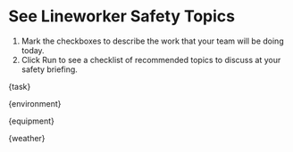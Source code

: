 # See Lineworker Safety Topics

1. Mark the checkboxes to describe the work that your team will be doing today.
2. Click Run to see a checklist of recommended topics to discuss at your safety briefing.

{task}

{environment}

{equipment}

{weather}
